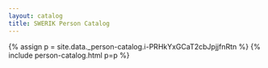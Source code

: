 ```yaml
---
layout: catalog
title: SWERIK Person Catalog
---
```

{% assign p = site.data._person-catalog.i-PRHkYxGCaT2cbJpjjfnRtn %}
{% include person-catalog.html p=p %}

